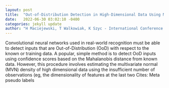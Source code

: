 ```yaml
---
layout: post
title:  "Out-of-Distribution Detection in High-Dimensional Data Using Mahalanobis Distance-Critical Analysis"
date:   2022-06-30 03:02:10 -0400
categories: jekyll update
author: "H Maciejewski, T Walkowiak, K Szyc - International Conference on Computational , 2022"
---
```

Convolutional neural networks used in real-world recognition must be able to detect inputs that are Out-of-Distribution (OoD) with respect to the known or training data. A popular, simple method is to detect OoD inputs using confidence scores based on the Mahalanobis distance from known data. However, this procedure involves estimating the multivariate normal (MVN) density of high dimensional data using the insufficient number of observations (eg, the dimensionality of features at the last two 
Cites: Meta pseudo labels